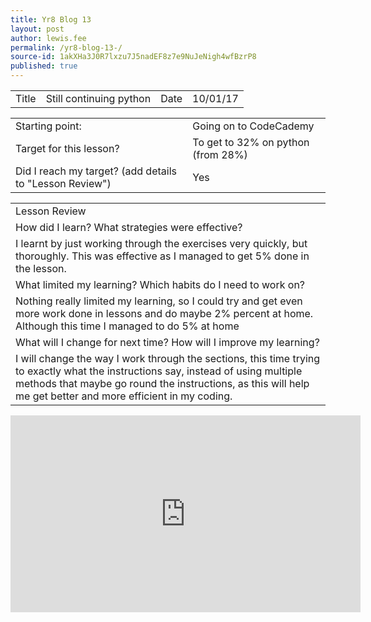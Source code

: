 ```yaml
---
title: Yr8 Blog 13 
layout: post
author: lewis.fee
permalink: /yr8-blog-13-/
source-id: 1akXHa3J0R7lxzu7J5nadEF8z7e9NuJeNigh4wfBzrP8
published: true
---
```

<table>
  <tr>
    <td>Title</td>
    <td>Still continuing python</td>
    <td>Date</td>
    <td>10/01/17</td>
  </tr>
</table>


<table>
  <tr>
    <td>Starting point:</td>
    <td>Going on to CodeCademy</td>
  </tr>
  <tr>
    <td>Target for this lesson?</td>
    <td>To get to 32% on python (from 28%)</td>
  </tr>
  <tr>
    <td>Did I reach my target? 
(add details to "Lesson Review")</td>
    <td> Yes</td>
  </tr>
</table>


<table>
  <tr>
    <td>Lesson Review</td>
  </tr>
  <tr>
    <td>How did I learn? What strategies were effective? </td>
  </tr>
  <tr>
    <td>I learnt by just working through the exercises very quickly, but thoroughly. This was effective as I managed to get 5% done in the lesson.</td>
  </tr>
  <tr>
    <td>What limited my learning? Which habits do I need to work on?</td>
  </tr>
  <tr>
    <td>Nothing really limited my learning, so I could try and get even more work done in lessons and do maybe 2% percent at home. Although this time I managed to do 5% at home</td>
  </tr>
  <tr>
    <td>What will I change for next time? How will I improve my learning?</td>
  </tr>
  <tr>
    <td>I will change the way I work through the sections, this time trying to exactly what the instructions say, instead of using multiple methods that maybe go round the instructions, as this will help me get better and more efficient in my coding.</td>
  </tr>
</table>

<iframe width="560" height="315" src="https://www.youtube.com/embed/w2Y3AkKjPQY" frameborder="0" allowfullscreen></iframe>
